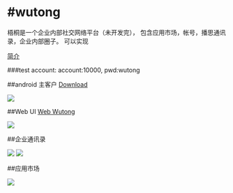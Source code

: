 #wutong
======
梧桐是一个企业内部社交网络平台（未开发完）， 包含应用市场，帐号，播思通讯录，企业内部圈子。
可以实现

<a href="https://github.com/wutongservice/wutong/raw/master/publish/Wutong.pptx"> 简介</a>

###test account: account:10000, pwd:wutong

##android 主客户
<a href="http://api.borqs.com/search?q=com.borqs.qiupu">Download</a>

<img src="https://github.com/wutongservice/wutong/blob/master/publish/stream.png"/>


##Web UI
<a href="http://bpc.borqs.com">Web Wutong</a>

<img src="https://github.com/wutongservice/wutong/raw/master/publish/web.png"/>

##企业通讯录

<img src="https://github.com/wutongservice/wutong/blob/master/publish/direct.png"/>

<img src="https://raw.githubusercontent.com/wutongservice/wutong/master/publish/directory.png"/>

##应用市场

<img src="https://raw.githubusercontent.com/wutongservice/wutong/master/publish/appstore.png"/>



